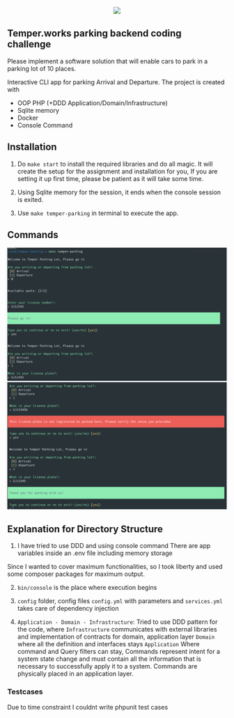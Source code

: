 <p align="center"><a href="https://https://go.temper.works/" target="_blank"><img src="https://assets-global.website-files.com/60f544c69dbfa61e87137ca0/61d85fbe0c67164f0511609c_Temper%20logo.svg" width="400"></a></p>

## Temper.works parking backend coding challenge
Please implement a software solution that will enable cars to park in a parking lot of 10 places.

Interactive CLI app for parking Arrival and Departure.
The project is created with
- OOP PHP (+DDD Application/Domain/Infrastructure)
- Sqlite memory
- Docker
- Console Command

## Installation

1. Do  ```make start``` to install the required libraries and do all magic. It will create the setup for the assignment and installation for you, If you are setting it up first time, please be patient as it will take some time.

2. Using Sqlite memory for the session, it ends when the console session is exited.
 
3. Use ```make temper-parking``` in terminal to execute the app. 

## Commands

![Commands](./documentation/Temper_Parking_1.png)
![Commands](./documentation/Temper_Parking_2.png)

## Explanation for Directory Structure

1) I have tried to use DDD and using console command
There are app variables inside an .env file including memory storage

Since I wanted to cover maximum functionalities, so I took liberty and used some composer packages for maximum output. 

2) `bin/console` is the place where execution begins
3) `config` folder, config files `config.yml` with parameters and `services.yml` takes care of dependency injection 

3) `Application - Domain - Infrastructure`: Tried to use DDD pattern for the code, where 
`Infrastructure` communicates with external libraries and implementation of contracts for domain, application layer
`Domain` where all the definition and interfaces stays
`Application` Where command and Query filters can stay, Commands represent intent for a system state change and must contain all the information that is necessary to successfully apply it to a system. Commands are physically placed in an application layer.

### Testcases
Due to time constraint I couldnt write phpunit test cases




